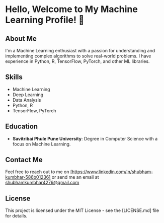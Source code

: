 # Hello, Welcome to My Machine Learning Profile! 👋

## About Me
I'm a Machine Learning enthusiast with a passion for understanding and implementing complex algorithms to solve real-world problems. I have experience in Python, R, TensorFlow, PyTorch, and other ML libraries.

## Skills
- Machine Learning
- Deep Learning
- Data Analysis
- Python, R
- TensorFlow, PyTorch

## Education
- **Savitribai Phule Pune University**: Degree in Computer Science with a focus on Machine Learning.

## Contact Me
Feel free to reach out to me on [https://www.linkedin.com/in/shubham-kumbhar-586b01236] or send me an email at shubhamkumbhar4276@gmail.com

## License
This project is licensed under the MIT License - see the [LICENSE.md] file for details.
